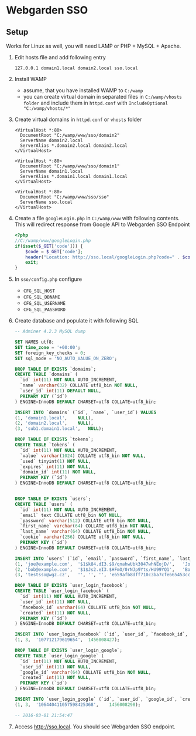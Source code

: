 # Webgarden SSO
## Setup
Works for Linux as well, you will need LAMP or PHP + MySQL + Apache.

1. Edit hosts file and add following entry

    ```text
    127.0.0.1 domain1.local domain2.local sso.local
    ```
    
2. Install WAMP
    * assume, that you have installed WAMP to `C:/wamp`
    * you can create virtual domain in separated files in `C:/wamp/vhosts folder` and include them in `httpd.conf` with `IncludeOptional "C:/wamp/vhosts/*"`

3. Create virtual domains in `httpd.conf` or `vhosts` folder

    ```text
    <VirtualHost *:80>
      DocumentRoot "C:/wamp/www/sso/domain2"
      ServerName domain2.local
      ServerAlias *.domain2.local domain2.local
    </VirtualHost>
    
    <VirtualHost *:80>
      DocumentRoot "C:/wamp/www/sso/domain1"
      ServerName domain1.local
      ServerAlias *.domain1.local domain1.local
    </VirtualHost>
    
    <VirtualHost *:80>
      DocumentRoot "C:/wamp/www/sso/sso"
      ServerName sso.local
    </VirtualHost>
    ```

4. Create a file `googleLogin.php` in `C:/wamp/www` with following contents. This will redirect response from Google API to Webgarden SSO Endpoint

    ```php
    <?php
    //C:/wamp/www/googleLogin.php
    if(isset($_GET['code'])) {
    	$code = $_GET['code'];
    	header("Location: http://sso.local/googleLogin.php?code=" . $code);
    	exit;
    }
    ```

5. In `sso/config.php` configure
    * `CFG_SQL_HOST`
    * `CFG_SQL_DBNAME`
    * `CFG_SQL_USERNAME`
    * `CFG_SQL_PASSWORD`

6. Create database and populate it with following SQL

    ```sql
    -- Adminer 4.2.3 MySQL dump

    SET NAMES utf8;
    SET time_zone = '+00:00';
    SET foreign_key_checks = 0;
    SET sql_mode = 'NO_AUTO_VALUE_ON_ZERO';
    
    DROP TABLE IF EXISTS `domains`;
    CREATE TABLE `domains` (
      `id` int(11) NOT NULL AUTO_INCREMENT,
      `name` varchar(32) COLLATE utf8_bin NOT NULL,
      `user_id` int(11) DEFAULT NULL,
      PRIMARY KEY (`id`)
    ) ENGINE=InnoDB DEFAULT CHARSET=utf8 COLLATE=utf8_bin;
    
    INSERT INTO `domains` (`id`, `name`, `user_id`) VALUES
    (1,	'domain1.local',	NULL),
    (2,	'domain2.local',	NULL),
    (3,	'sub1.domain1.local',	NULL);
    
    DROP TABLE IF EXISTS `tokens`;
    CREATE TABLE `tokens` (
      `id` int(11) NOT NULL AUTO_INCREMENT,
      `value` varchar(1024) COLLATE utf8_bin NOT NULL,
      `used` tinyint(1) NOT NULL,
      `expires` int(11) NOT NULL,
      `domain_id` int(11) NOT NULL,
      PRIMARY KEY (`id`)
    ) ENGINE=InnoDB DEFAULT CHARSET=utf8 COLLATE=utf8_bin;
    
    
    DROP TABLE IF EXISTS `users`;
    CREATE TABLE `users` (
      `id` int(11) NOT NULL AUTO_INCREMENT,
      `email` text COLLATE utf8_bin NOT NULL,
      `password` varchar(512) COLLATE utf8_bin NOT NULL,
      `first_name` varchar(64) COLLATE utf8_bin NOT NULL,
      `last_name` varchar(64) COLLATE utf8_bin NOT NULL,
      `cookie` varchar(256) COLLATE utf8_bin NOT NULL,
      PRIMARY KEY (`id`)
    ) ENGINE=InnoDB DEFAULT CHARSET=utf8 COLLATE=utf8_bin;
    
    INSERT INTO `users` (`id`, `email`, `password`, `first_name`, `last_name`, `cookie`) VALUES
    (1,	'joe@example.com',	'$1$k84.dI3.$9/qnahwUbk3047whNEojD/',	'Joe',	'Satriani',	'eb33a4d17ef9950b72ee56bf39b24aeb:e81b6ac57cb79db43991a0bf3f91c256'),
    (2,	'bob@example.com',	'$1$Js2.eI3.$HFmO/0rNJp9Yts/HU99YQ1',	'Bob',	'Jackson',	'296292edf0553ca52e51f2fb284cf731:d0e7c070617b13fcdfe8340479d72437'),
    (3,	'testsso@wgz.cz',	'',	'',	'',	'e659afb8dff710c3ba7cfe665453cc21:baa52ff7190baa9f574ff802778e0ddf');
    
    DROP TABLE IF EXISTS `user_login_facebook`;
    CREATE TABLE `user_login_facebook` (
      `id` int(11) NOT NULL AUTO_INCREMENT,
      `user_id` int(11) NOT NULL,
      `facebook_id` varchar(64) COLLATE utf8_bin NOT NULL,
      `created` int(11) NOT NULL,
      PRIMARY KEY (`id`)
    ) ENGINE=InnoDB DEFAULT CHARSET=utf8 COLLATE=utf8_bin;
    
    INSERT INTO `user_login_facebook` (`id`, `user_id`, `facebook_id`, `created`) VALUES
    (1,	3,	'107712179619654',	1456008427);
    
    DROP TABLE IF EXISTS `user_login_google`;
    CREATE TABLE `user_login_google` (
      `id` int(11) NOT NULL AUTO_INCREMENT,
      `user_id` int(11) NOT NULL,
      `google_id` varchar(64) COLLATE utf8_bin NOT NULL,
      `created` int(11) NOT NULL,
      PRIMARY KEY (`id`)
    ) ENGINE=InnoDB DEFAULT CHARSET=utf8 COLLATE=utf8_bin;
    
    INSERT INTO `user_login_google` (`id`, `user_id`, `google_id`, `created`) VALUES
    (1,	3,	'106440411057598425368',	1456008298);

    -- 2016-03-01 21:54:47
    ```

6. Access http://sso.local. You should see Webgarden SSO endpoint.